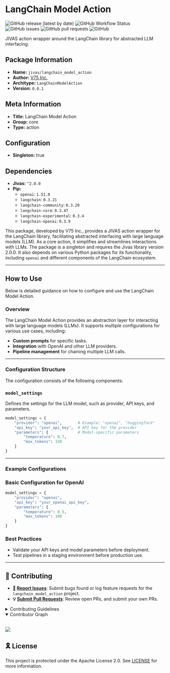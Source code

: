 # LangChain Model Action

![GitHub release (latest by date)](https://img.shields.io/github/v/release/TrueSelph/langchain_model_action)
![GitHub Workflow Status](https://img.shields.io/github/actions/workflow/status/TrueSelph/langchain_model_action/test-langchain_model_action.yaml)
![GitHub issues](https://img.shields.io/github/issues/TrueSelph/langchain_model_action)
![GitHub pull requests](https://img.shields.io/github/issues-pr/TrueSelph/langchain_model_action)
![GitHub](https://img.shields.io/github/license/TrueSelph/langchain_model_action)

JIVAS action wrapper around the LangChain library for abstracted LLM interfacing.

## Package Information

- **Name:** `jivas/langchain_model_action`
- **Author:** [V75 Inc.](https://v75inc.com/)
- **Architype:** `LangChainModelAction`
- **Version:** `0.0.1`

## Meta Information

- **Title:** LangChain Model Action
- **Group:** core
- **Type:** action

## Configuration

- **Singleton:** true

## Dependencies

- **Jivas:** `^2.0.0`
- **Pip:**
  - `openai`: `1.51.0`
  - `langchain`: `0.3.21`
  - `langchain-community`: `0.3.20`
  - `langchain-core`: `0.3.47`
  - `langchain-experimental`: `0.3.4`
  - `langchain-openai`: `0.3.9`

This package, developed by V75 Inc., provides a JIVAS action wrapper for the LangChain library, facilitating abstracted interfacing with large language models (LLM). As a core action, it simplifies and streamlines interactions with LLMs. The package is a singleton and requires the Jivas library version 2.0.0. It also depends on various Python packages for its functionality, including `openai` and different components of the LangChain ecosystem.

---

## How to Use

Below is detailed guidance on how to configure and use the LangChain Model Action.

### Overview

The LangChain Model Action provides an abstraction layer for interacting with large language models (LLMs). It supports multiple configurations for various use cases, including:

- **Custom prompts** for specific tasks.
- **Integration** with OpenAI and other LLM providers.
- **Pipeline management** for chaining multiple LLM calls.

---

### Configuration Structure

The configuration consists of the following components:

### `model_settings`

Defines the settings for the LLM model, such as provider, API keys, and parameters.

```python
model_settings = {
    "provider": "openai",       # Example: "openai", "huggingface"
    "api_key": "your_api_key",  # API key for the provider
    "parameters": {             # Model-specific parameters
        "temperature": 0.7,
        "max_tokens": 150
    }
}
```

---

### Example Configurations

### Basic Configuration for OpenAI

```python
model_settings = {
    "provider": "openai",
    "api_key": "your_openai_api_key",
    "parameters": {
        "temperature": 0.5,
        "max_tokens": 100
    }
}
```

### Best Practices
- Validate your API keys and model parameters before deployment.
- Test pipelines in a staging environment before production use.

---

## 🔰 Contributing

- **🐛 [Report Issues](https://github.com/TrueSelph/langchain_model_action/issues)**: Submit bugs found or log feature requests for the `langchain_model_action` project.
- **💡 [Submit Pull Requests](https://github.com/TrueSelph/langchain_model_action/blob/main/CONTRIBUTING.md)**: Review open PRs, and submit your own PRs.

<details closed>
<summary>Contributing Guidelines</summary>

1. **Fork the Repository**: Start by forking the project repository to your GitHub account.
2. **Clone Locally**: Clone the forked repository to your local machine using a git client.
   ```sh
   git clone https://github.com/TrueSelph/langchain_model_action
   ```
3. **Create a New Branch**: Always work on a new branch, giving it a descriptive name.
   ```sh
   git checkout -b new-feature-x
   ```
4. **Make Your Changes**: Develop and test your changes locally.
5. **Commit Your Changes**: Commit with a clear message describing your updates.
   ```sh
   git commit -m 'Implemented new feature x.'
   ```
6. **Push to GitHub**: Push the changes to your forked repository.
   ```sh
   git push origin new-feature-x
   ```
7. **Submit a Pull Request**: Create a PR against the original project repository. Clearly describe the changes and their motivations.
8. **Review**: Once your PR is reviewed and approved, it will be merged into the main branch. Congratulations on your contribution!
</details>

<details open>
<summary>Contributor Graph</summary>
<br>
<p align="left">
    <a href="https://github.com/TrueSelph/langchain_model_action/graphs/contributors">
        <img src="https://contrib.rocks/image?repo=TrueSelph/langchain_model_action" />
   </a>
</p>
</details>

## 🎗 License

This project is protected under the Apache License 2.0. See [LICENSE](../LICENSE) for more information.